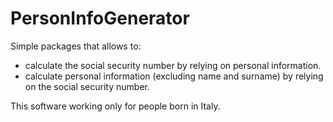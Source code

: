 # PersonInfoGenerator

Simple packages that allows to:
  - calculate the social security number by relying on personal information.
  - calculate personal information (excluding name and surname) by relying on the social security number.

This software working only for people born in Italy.